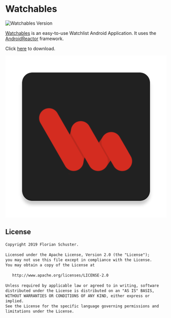 # Watchables

![Watchables Version](https://img.shields.io/badge/watchables-1.0.7-red.svg)

[Watchables](https://watchables.page.link/app) is an easy-to-use Watchlist Android Application. It uses the [AndroidReactor](https://github.com/floschu/AndroidReactor) framework.

Click [here](https://play.google.com/store/apps/details?id=at.florianschuster.watchables) to download.

![Watchables App Logo](watchables-app/app/src/main/ic_launcher-web.png)


## License

```
Copyright 2019 Florian Schuster.

Licensed under the Apache License, Version 2.0 (the "License");
you may not use this file except in compliance with the License.
You may obtain a copy of the License at

   http://www.apache.org/licenses/LICENSE-2.0

Unless required by applicable law or agreed to in writing, software
distributed under the License is distributed on an "AS IS" BASIS,
WITHOUT WARRANTIES OR CONDITIONS OF ANY KIND, either express or implied.
See the License for the specific language governing permissions and
limitations under the License.
```
